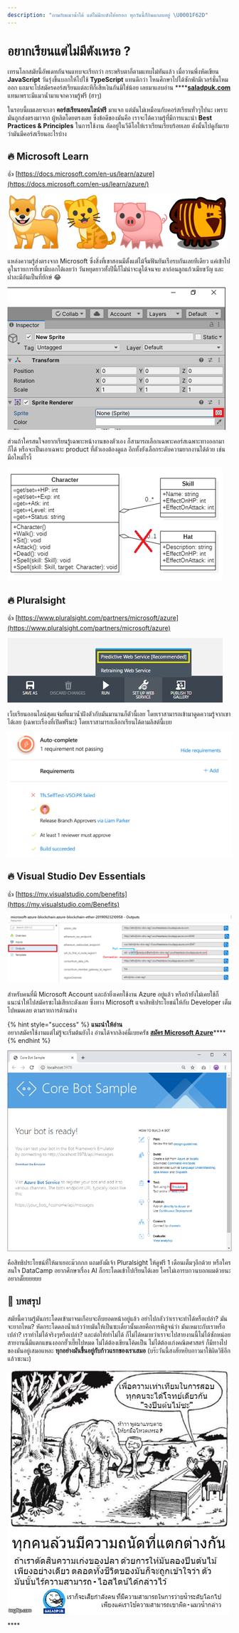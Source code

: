 ```yaml
---
description: "ถามกับแมวน้ำได้ แต่ไม่มีกะตังให้หรอก ทุกวันนี้ก็กินแกลบอยู่ \U0001F62D"
---
```


# อยากเรียนแต่ไม่มีตังเหรอ ?

เทรนโลกสมัยนี้อัพเดทกันจนแทบจะเรียกว่า กระพริบตาก็ตามแทบไม่ทันแล้ว เมื่อวานพึ่งหัดเขียน **JavaScript** วันรุ่งขึ้นบอกให้ไปใช้ **TypeScript** แทนดีกว่า ไหนศึกษาไปได้ซักพักมีเวอร์ชั่นไหมออก แถมจะไปสมัครคอร์สเรียนแต่ละทีก็เสียเงินกันมิใช่น้อย เลยมาแอบอ่าน ****[**saladpuk.com**](https://www.saladpuk.com/) แทนเพราะมีแมวน้ำมาแจกความรู้ฟรี \(ฮาๆ\)

ในรอบนี้ผมเลยจะเอา **คอร์สเรียนออนไลน์ฟรี** มาแจก แต่มันไม่เหมือนกับคอร์สเรียนทั่วๆไปนะ เพราะมันถูกส่งตรงมาจาก ผู้หลิตโดยตรงเลย ซึ่งข้อดีของมันคือ เราจะได้ความรู้ที่มีการแนะนำ **Best Practices & Principles** ในการใช้งาน อัดอยู่ในวีดีโอให้เราเรียนเรียบร้อยเลย ดังนั้นไปดูกันเรยว่ามันมีคอร์สเรียนอะไรบ้าง

## 🔥 Microsoft Learn

👍 [https://docs.microsoft.com/en-us/learn/azure](https://docs.microsoft.com/en-us/learn/azure/)

![](.gitbook/assets/image%20%28281%29.png)

แหล่งความรู้ส่งตรงจาก Microsoft ซึ่งสิ่งที่เขาสอนมีตั้งแต่ไม้จิ้มฟันยันเรือรบกันเลยทีเดียว แค่เข้าไปดูในรายการที่เขามีบอกได้เลยว่า วันหยุดยาวทั้งปีนี้ก็ไม่น่าจะดูได้จนจบ ลาก่อนลูกแก้วเมียขวัญ และ ฝาละมีอันเป็นที่ยักษ์ 😂

![&#xE04;&#xE2D;&#xE23;&#xE4C;&#xE2A;&#xE15;&#xE48;&#xE32;&#xE07;&#xE46;&#xE44;&#xE21;&#xE48;&#xE44;&#xE14;&#xE49;&#xE21;&#xE35;&#xE41;&#xE04;&#xE48;&#xE19;&#xE35;&#xE49;&#xE19;&#xE30;&#xE08;&#xE4A;&#xE30;](.gitbook/assets/image%20%28365%29.png)

ส่วนถ้าใครสนใจอยากเรียนรู้เฉพาะหน้างานของตัวเอง ก็สามารถเลือกเฉพาะคอร์สเฉพาะทางออกมาก็ได้ หรือจะเป็นเอาเฉพาะ product ที่ตัวเองต้องดูแล อีกทั้งยังเลือกระดับความยากงานได้ด้วย เช่น มือใหม่ไรงี้

![](.gitbook/assets/image%20%28835%29.png)

## 🔥 Pluralsight

👍 [https://www.pluralsight.com/partners/microsoft/azure](https://www.pluralsight.com/partners/microsoft/azure)

![](.gitbook/assets/image%20%28698%29.png)

เว็บเรียนออนไลน์สุดแจ่มที่แมวน้ำฝังตัวกับมันมานานก็ตัวนี้เลย โดยเราสามารถเข้ามาดูดความรู้จากเขาได้เลย \(เฉพาะเรื่องที่เปิดฟรีนะ\) โดยเราสามารถเลือกเรียนได้ตามลิสต์นี้เบย

![](.gitbook/assets/image%20%28196%29.png)

## 🔥 Visual Studio Dev Essentials

👍 [https://my.visualstudio.com/benefits](https://my.visualstudio.com/Benefits)

![](.gitbook/assets/image%20%28105%29.png)

สำหรับคนที่มี Microsoft Account และถ้ายิ่งเคยใช้งาน Azure อยู่แล้ว หรือถ้ายังไม่เคยใช้ก็แนะนำให้ไปสมัครซะไม่เสียกะตังเลย ซึ่งทาง Microsoft แจกสิทธิประโยชน์ให้กับ Developer เต็มไปหมดเลย ตามรายการด้านล่าง

{% hint style="success" %}
**แนะนำให้อ่าน**  
อยากสมัครใช้งานแต่ไม่รู้จะเริ่มต้นยังไง อ่านได้จากลิงค์นี้เบยครัช [**สมัคร Microsoft Azure**](https://www.saladpuk.com/cloud/azure101/register)\*\*\*\*
{% endhint %}

![&#xE21;&#xE35;&#xE40;&#xE22;&#xE2D;&#xE30;&#xE01;&#xE27;&#xE48;&#xE32;&#xE19;&#xE35;&#xE49;&#xE2D;&#xE22;&#xE39;&#xE48;&#xE19;&#xE30;&#xE41;&#xE15;&#xE48;&#xE02;&#xE35;&#xE49;&#xE40;&#xE01;&#xE35;&#xE22;&#xE08;&#xE41;&#xE04;&#xE1B;&#xE41;&#xE25;&#xE49;&#xE27;](.gitbook/assets/image%20%28197%29.png)

คือสิทธิประโยชน์ที่ให้มาเยอะม๊วกกก แถมยังมีเจ้า Pluralsight ให้ดูฟรี 1 เดือนเต็มๆอีกด้วย หรือใครสนใจ DataCamp อยากศึกษาเรื่อง AI ก็กระโดดเข้าไปเรียนได้เลย ใครไม่เอารบกวนบอกผมด้วยนะอยากดั๊ยยยยยย

## 🎯 บทสรุป

สมัยนี้ความรู้มันกระโดดเข้ามาจนเกือบจะถีบยอดหน้าอยู่แล้ว อย่าไปกลัวว่าเราจะทำได้หรือเปล่า? มันจะยากไหม? หัดกระโดดลงน้ำแล้วว่ายมันให้เป็นซะเดี๋ยวนั้นเลยคือการพิสูจน์ว่า มันเหมาะกับเราหรือเปล่า? เราทำไม่ได้จริงๆหรือเปล่า? และต่อให้ทำไม่ได้ ก็ไม่ได้หมายว่าเราจะไปสายงานนี้ไม่ได้ซักหน่อย สายงานนี้มีแตกแขนงออกยั๊วเยี๊ยไปหมด ไม่ได้ต้องเขียนโค้ดเป็น ไม่ได้ต้องเก่งคณิตศาสตร์ ก็มีทางไปของมันอยู่เสมอแหละ **ทุกอย่างมันขึ้นอยู่กับก้าวแรกของเราเสมอ** \(บร๊ะวันนี้สงสัยหยิบกาวมาใช้ผิดวิธีอีกแล้วซะนะ\)

![](.gitbook/assets/3rdfye.jpg)

\*\*\*\*

